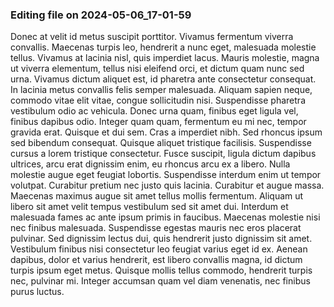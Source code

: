 
### Editing file on 2024-05-06_17-01-59

Donec at velit id metus suscipit porttitor. Vivamus fermentum viverra convallis. Maecenas turpis leo, hendrerit a nunc eget, malesuada molestie tellus. Vivamus at lacinia nisl, quis imperdiet lacus. Mauris molestie, magna ut viverra elementum, tellus nisi eleifend orci, et dictum quam nunc sed urna. Vivamus dictum aliquet est, id pharetra ante consectetur consequat. In lacinia metus convallis felis semper malesuada. Aliquam sapien neque, commodo vitae elit vitae, congue sollicitudin nisi. Suspendisse pharetra vestibulum odio ac vehicula. Donec urna quam, finibus eget ligula vel, finibus dapibus odio. Integer quam quam, fermentum eu mi nec, tempor gravida erat. Quisque et dui sem. Cras a imperdiet nibh. Sed rhoncus ipsum sed bibendum consequat. Quisque aliquet tristique facilisis.
Suspendisse cursus a lorem tristique consectetur. Fusce suscipit, ligula dictum dapibus ultrices, arcu erat dignissim enim, eu rhoncus arcu ex a libero. Nulla molestie augue eget feugiat lobortis. Suspendisse interdum enim ut tempor volutpat. Curabitur pretium nec justo quis lacinia. Curabitur et augue massa. Maecenas maximus augue sit amet tellus mollis fermentum. Aliquam ut libero sit amet velit tempus vestibulum sed sit amet dui. Interdum et malesuada fames ac ante ipsum primis in faucibus. Maecenas molestie nisi nec finibus malesuada. Suspendisse egestas mauris nec eros placerat pulvinar. Sed dignissim lectus dui, quis hendrerit justo dignissim sit amet. Vestibulum finibus nisi consectetur leo feugiat varius eget id ex. Aenean dapibus, dolor et varius hendrerit, est libero convallis magna, id dictum turpis ipsum eget metus. Quisque mollis tellus commodo, hendrerit turpis nec, pulvinar mi. Integer accumsan quam vel diam venenatis, nec finibus purus luctus.




